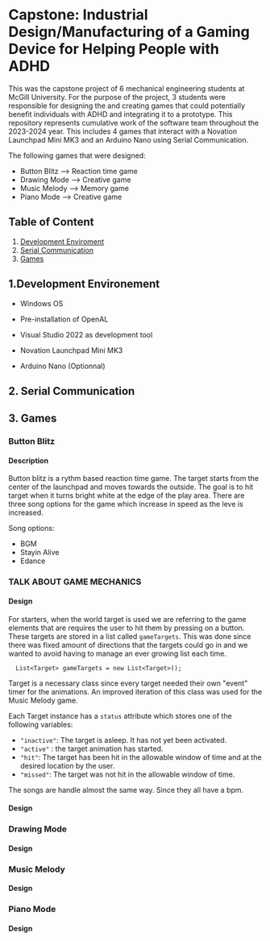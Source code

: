 # Capstone: Industrial Design/Manufacturing of a Gaming Device for Helping People with ADHD
This was the capstone project of 6 mechanical engineering students at McGill University. For the purpose of the project, 3 students were responsible for designing the and creating games that could potentially benefit individuals with ADHD and integrating it to a prototype. This repository represents cumulative work of the software team throughout the 2023-2024 year.
This includes 4 games that interact with a Novation Launchpad Mini MK3 and an Arduino Nano using Serial Communication.

The following games that were designed:
- Button Blitz --> Reaction time game
- Drawing Mode --> Creative game
- Music Melody --> Memory game
- Piano Mode   --> Creative game

## Table of Content
1. [Development Enviroment](##1.-development-environment)
2. [Serial Communication](##2.-serial-communication)
3. [Games](##3.-games)

## 1.Development Environement
- Windows OS
- Pre-installation of OpenAL
- Visual Studio 2022 as development tool
- Novation Launchpad Mini MK3

- Arduino Nano (Optionnal)

## 2. Serial Communication
## 3. Games
### Button Blitz
#### Description
Button blitz is a rythm based reaction time game. The target starts from the center of the launchpad and moves towards the outside. The goal is to hit target when it turns bright white at the edge of the play area.
There are three song options for the game which increase in speed as the leve is increased.

Song options:
- BGM
- Stayin Alive
- Edance
### TALK ABOUT GAME MECHANICS
#### Design
For starters, when the world target is used we are referring to the game elements that are requires the user to hit them by pressing on a button.
These targets are stored in a list called `gameTargets`. This was done since there was fixed amount of directions that the targets could go in and we wanted to avoid having to manage an ever growing list each time.
```
  List<Target> gameTargets = new List<Target>();
```
Target is a necessary class since every target needed their own "event" timer for the animations. An improved iteration of this class was used for the Music Melody game.

Each Target instance has a `status` attribute which stores one of the following variables:

- `"inactive"`: The target is asleep. It has not yet been activated.
-  `"active"` : the target animation has started.
- `"hit"`: The target has been hit in the allowable window of time and at the desired location by the user.
- `"missed"`: The target was not hit in the allowable window of time.


The songs are handle almost the same way. Since they all have a bpm. 
#### Design
### Drawing Mode
#### Design
### Music Melody
#### Design
### Piano Mode
#### Design




 
